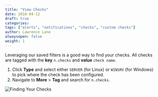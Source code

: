 ```yaml
---
title: "View Checks"
date: 2018-04-12
draft: true
categories:
tags: ["alerts", "notifications", "checks", "custom checks"]
author: Lawrence Lane
alwaysopen: false
weight: 1
---
```

Leveraging our saved filters is a good way to find your checks. All checks are tagged with the **key**  `n.checks` and **value** `check name`.

1. Click **Type** and select either `SERVER` (for Linux) or `WINSRV` (for Windows) to pick where the check has been configured.
2. Navigate to **More** > **Tag** and search for `n.checks`.

![Finding Your Checks](/images/view-checks/finding-your-checks.png)
